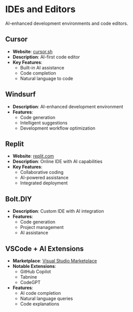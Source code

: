 # IDEs and Editors

AI-enhanced development environments and code editors.

## Cursor
- **Website**: [cursor.sh](https://cursor.sh)
- **Description**: AI-first code editor
- **Key Features**:
  - Built-in AI assistance
  - Code completion
  - Natural language to code

## Windsurf
- **Description**: AI-enhanced development environment
- **Features**:
  - Code generation
  - Intelligent suggestions
  - Development workflow optimization

## Replit
- **Website**: [replit.com](https://replit.com)
- **Description**: Online IDE with AI capabilities
- **Key Features**:
  - Collaborative coding
  - AI-powered assistance
  - Integrated deployment

## Bolt.DIY
- **Description**: Custom IDE with AI integration
- **Features**:
  - Code generation
  - Project management
  - AI assistance

## VSCode + AI Extensions
- **Marketplace**: [Visual Studio Marketplace](https://marketplace.visualstudio.com/)
- **Notable Extensions**:
  - GitHub Copilot
  - Tabnine
  - CodeGPT
- **Features**:
  - AI code completion
  - Natural language queries
  - Code explanations 